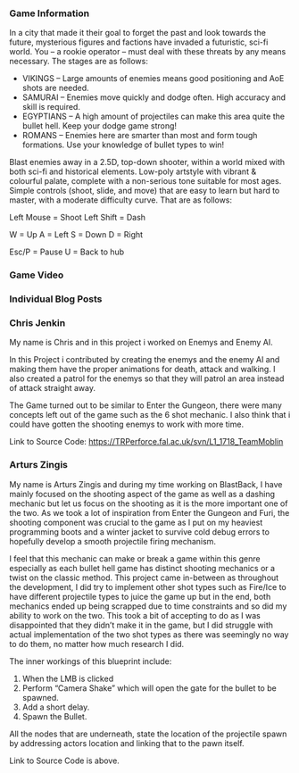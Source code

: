 ### Game Information
In a city that made it their goal to forget the past and look towards the future, mysterious figures and factions have invaded a futuristic, sci-fi world. You – a rookie operator – must deal with these threats by any means necessary. The stages are as follows:

- VIKINGS – Large amounts of enemies means good positioning and AoE shots are needed.
- SAMURAI – Enemies move quickly and dodge often. High accuracy and skill is required.
- EGYPTIANS – A high amount of projectiles can make this area quite the bullet hell. Keep your dodge game strong!
- ROMANS – Enemies here are smarter than most and form tough formations. Use your knowledge of bullet types to win!

Blast enemies away in a 2.5D, top-down shooter, within a world mixed with both sci-fi and historical elements.
Low-poly artstyle with vibrant & colourful palate, complete with a non-serious tone suitable for most ages. 
Simple controls (shoot, slide, and move) that are easy to learn but hard to master, with a moderate difficulty curve. That are as follows:


Left Mouse = Shoot
Left Shift = Dash

W = Up
A = Left
S =	Down
D =	Right

Esc/P =	Pause
U =	Back to hub

### Game Video


### Individual Blog Posts


### Chris Jenkin
My name is Chris and in this project i worked on Enemys and Enemy AI.

In this Project i contributed by creating the enemys and the enemy AI and making them have the proper animations for death, attack and walking. I also created a patrol for the enemys so that they will patrol an area instead of attack straight away. 

The Game turned out to be similar to Enter the Gungeon, there were many concepts left out of the game such as the 6 shot mechanic. I also think that i could have gotten the shooting enemys to work with more time.

Link to Source Code: https://TRPerforce.fal.ac.uk/svn/L1_1718_TeamMoblin 

### Arturs Zingis
My name is Arturs Zingis and during my time working on BlastBack, I have mainly focused on the shooting aspect of the game as well as a dashing mechanic but let us focus on the shooting as it is the more important one of the two. As we took a lot of inspiration from Enter the Gungeon and Furi, the shooting component was crucial to the game as I put on my heaviest programming boots and a winter jacket to survive cold debug errors to hopefully develop a smooth projectile firing mechanism.

I feel that this mechanic can make or break a game within this genre especially as each bullet hell game has distinct shooting mechanics or a twist on the classic method. This project came in-between as throughout the development, I did try to implement other shot types such as Fire/Ice to have different projectile types to juice the game up but in the end, both mechanics ended up being scrapped due to time constraints and so did my ability to work on the two. This took a bit of accepting to do as I was disappointed that they didn’t make it in the game, but I did struggle with actual implementation of the two shot types as there was seemingly no way to do them, no matter how much research I did. 

The inner workings of this blueprint include:
1.	When the LMB is clicked
2.	Perform “Camera Shake” which will open the gate for the bullet to be spawned.
3.	Add a short delay.
4.	Spawn the Bullet.

All the nodes that are underneath, state the location of the projectile spawn by addressing actors location and linking that to the pawn itself.

Link to Source Code is above.

